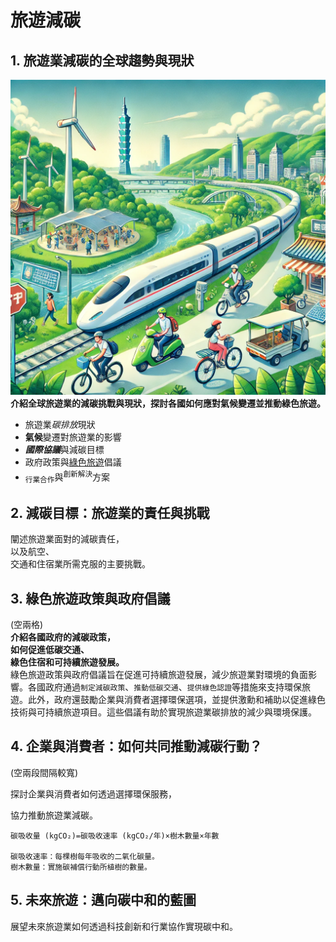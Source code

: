 # 旅遊減碳
## 1. 旅遊業減碳的全球趨勢與現狀
![旅遊減碳示意圖](./圖片.png)
**介紹全球旅遊業的減碳挑戰與現狀，探討各國如何應對氣候變遷並推動綠色旅遊。**
- 旅遊業*碳排放*現狀
- **氣候**變遷對旅遊業的影響
- ***國際協議***與減碳目標
- 政府政策與<ins>綠色旅遊</ins>倡議
- <sub>行業合作</sub>與<sup>創新解決</sup>方案
## 2. 減碳目標：旅遊業的責任與挑戰
闡述旅遊業面對的減碳責任，\
以及航空、\
交通和住宿業所需克服的主要挑戰。
## 3. 綠色旅遊政策與政府倡議
(空兩格)  
**介紹各國政府的減碳政策，  
如何促進低碳交通、  
綠色住宿和可持續旅遊發展。**  
綠色旅遊政策與政府倡議旨在促進可持續旅遊發展，減少旅遊業對環境的負面影響。各國政府通過`制定減碳政策`、`推動低碳交通`、`提供綠色認證`等措施來支持環保旅遊。此外，政府還鼓勵企業與消費者選擇環保選項，並提供激勳和補助以促進綠色技術與可持續旅遊項目。這些倡議有助於實現旅遊業碳排放的減少與環境保護。
## 4. 企業與消費者：如何共同推動減碳行動？
(空兩段間隔較寬)


探討企業與消費者如何透過選擇環保服務，

協力推動旅遊業減碳。

```
碳吸收量 (kgCO₂)=碳吸收速率 (kgCO₂/年)×樹木數量×年數

碳吸收速率：每棵樹每年吸收的二氧化碳量。
樹木數量：實施碳補償行動所植樹的數量。
```
## 5. 未來旅遊：邁向碳中和的藍圖
展望未來旅遊業如何透過科技創新和行業協作實現碳中和。
